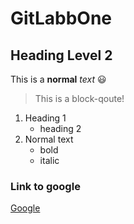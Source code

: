 # GitLabbOne

## Heading Level 2

This is a
**normal** *text* :smiley:

> This is a block-qoute!

1. Heading 1
	- heading 2
2. Normal text
	- bold
	- italic

### Link to google

[Google](https://www.google.com)
